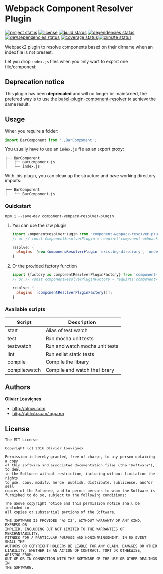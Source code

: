 # Webpack Component Resolver Plugin

[![project status](https://img.shields.io/badge/status-deprecated-red.svg?style=flat)](https://github.com/mgcrea/component-webpack-resolver-plugin) [![license](https://img.shields.io/github/license/mgcrea/component-webpack-resolver-plugin.svg?style=flat)](https://tldrlegal.com/license/mit-license) [![build status](http://img.shields.io/travis/mgcrea/component-webpack-resolver-plugin/master.svg?style=flat)](http://travis-ci.org/mgcrea/component-webpack-resolver-plugin) [![dependencies status](https://img.shields.io/david/mgcrea/component-webpack-resolver-plugin.svg?style=flat)](https://david-dm.org/mgcrea/component-webpack-resolver-plugin) [![devDependencies status](https://img.shields.io/david/dev/mgcrea/component-webpack-resolver-plugin.svg?style=flat)](https://david-dm.org/mgcrea/component-webpack-resolver-plugin#info=devDependencies) [![coverage status](http://img.shields.io/codeclimate/coverage/github/mgcrea/component-webpack-resolver-plugin.svg?style=flat)](https://codeclimate.com/github/mgcrea/component-webpack-resolver-plugin) [![climate status](https://img.shields.io/codeclimate/github/mgcrea/component-webpack-resolver-plugin.svg?style=flat)](https://codeclimate.com/github/mgcrea/component-webpack-resolver-plugin)

Webpack2 plugin to resolve components based on their dirname when an index file is not present.

Let you drop `index.js` files when you only want to export one file/component:

## Deprecation notice

This plugin has been **deprecated** and will no longer be maintained, the prefered way is to use the [babel-plugin-component-resolver](https://github.com/mgcrea/babel-plugin-component-resolver) to achieve the same result.

## Usage

When you require a folder:

```js
import BarComponent from './BarComponent';
```

You usually have to use an `index.js` file as an export proxy:

```
├── BarComponent
│   ├── BarComponent.js
│   └── index.js
```

With this plugin, you can clean up the structure and have working directory imports:

```
├── BarComponent
│   └── BarComponent.js
```

### Quickstart

```
npm i --save-dev component-webpack-resolver-plugin
```

1.  You can use the raw plugin

    ```js
    import ComponentResolverPlugin from 'component-webpack-resolver-plugin';
    // or // const ComponentResolverPlugin = require('component-webpack-resolver-plugin').default;

    resolve: {
      plugins: [new ComponentResolverPlugin('existing-directory', 'undescribed-raw-file')];
    }
    ```

1.  Or the provided factory function

    ```js
    import {factory as componentResolverPluginFactory} from 'component-webpack-resolver-plugin';
    // or // const componentResolverPluginFactory = require('component-webpack-resolver-plugin').factory;

    resolve: {
      plugins: [componentResolverPluginFactory()];
    }
    ```

### Available scripts

| **Script**    | **Description**                |
| ------------- | ------------------------------ |
| start         | Alias of test:watch            |
| test          | Run mocha unit tests           |
| test:watch    | Run and watch mocha unit tests |
| lint          | Run eslint static tests        |
| compile       | Compile the library            |
| compile:watch | Compile and watch the library  |

## Authors

**Olivier Louvignes**

- http://olouv.com
- http://github.com/mgcrea

## License

```
The MIT License

Copyright (c) 2016 Olivier Louvignes

Permission is hereby granted, free of charge, to any person obtaining a copy
of this software and associated documentation files (the "Software"), to deal
in the Software without restriction, including without limitation the rights
to use, copy, modify, merge, publish, distribute, sublicense, and/or sell
copies of the Software, and to permit persons to whom the Software is
furnished to do so, subject to the following conditions:

The above copyright notice and this permission notice shall be included in
all copies or substantial portions of the Software.

THE SOFTWARE IS PROVIDED "AS IS", WITHOUT WARRANTY OF ANY KIND, EXPRESS OR
IMPLIED, INCLUDING BUT NOT LIMITED TO THE WARRANTIES OF MERCHANTABILITY,
FITNESS FOR A PARTICULAR PURPOSE AND NONINFRINGEMENT. IN NO EVENT SHALL THE
AUTHORS OR COPYRIGHT HOLDERS BE LIABLE FOR ANY CLAIM, DAMAGES OR OTHER
LIABILITY, WHETHER IN AN ACTION OF CONTRACT, TORT OR OTHERWISE, ARISING FROM,
OUT OF OR IN CONNECTION WITH THE SOFTWARE OR THE USE OR OTHER DEALINGS IN
THE SOFTWARE.
```
